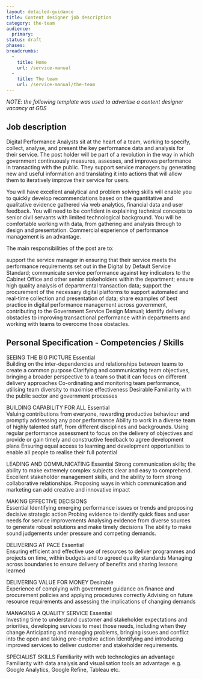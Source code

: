 ```yaml
---
layout: detailed-guidance
title: Content designer job description
category: the-team
audience:
  primary:
status: draft
phases:
breadcrumbs:
  -
    title: Home
    url: /service-manual
  -
    title: The team
    url: /service-manual/the-team
---
```


*NOTE: the following template was used to advertise a content designer vacancy at GDS*

## Job description

Digital Performance Analysts sit at the heart of a team, working to specify, collect, analyse, and present the 
key performance data and analysis for their service.  The post holder will be part of a revolution in the way 
in which government continuously measures, assesses, and improves performance in transacting with the public. 
They support service managers by generating new and useful information and translating it into actions that 
will allow them to iteratively improve their service for users.

You will have excellent analytical and problem solving skills will enable you to quickly develop recommendations 
based on the quantitative and qualitative evidence gathered via web analytics, financial data and user feedback. 
You will need to be confident in explaining technical concepts to senior civil servants with limited technological 
background. You will be comfortable working with data, from gathering and analysis through to design and 
presentation. Commercial experience of performance management is an advantage. 

The main responsibilities of the post are to:

support the service manager in ensuring that their service meets the performance requirements set out in the 
Digital by Default Service Standard;
communicate service performance against key indicators to the Cabinet Office and other senior stakeholders within 
the department;
ensure high quality analysis of departmental transaction data;
support the procurement of the necessary digital platforms to support automated and real-time collection and 
presentation of data;
share examples of best practice in digital performance management across government, contributing to the 
Government Service Design Manual;
identify delivery obstacles to improving transactional performance within departments and working with teams 
to overcome those obstacles.

## Personal Specification - Competencies / Skills 

SEEING THE BIG PICTURE
Essential  					
Building on the inter-dependencies and relationships between teams to create a common purpose
Clarifying and communicating team objectives, bringing a broader perspective to a team so that it can focus on different delivery approaches
Co-ordinating and monitoring team performance, utilising team diversity to maximise effectiveness
Desirable
Familiarity with the public sector and government processes

BUILDING CAPABILITY FOR ALL
Essential						
Valuing contributions from everyone, rewarding productive behaviour and promptly addressing any poor performance
Ability to work in a diverse team of highly talented staff, from different disciplines and backgrounds.
Using regular performance assessment to focus on the delivery of objectives and provide or gain timely and constructive feedback to agree development plans
Ensuring equal access to learning and development opportunities to enable all people to realise their full potential
							
LEADING AND COMMUNICATING
Essential
Strong communication skills; the ability to make extremely complex subjects clear and easy to comprehend.
Excellent stakeholder management skills, and the ability to form strong collaborative relationships.
Proposing ways in which communication and marketing can add creative and innovative impact

MAKING EFFECTIVE DECISIONS	
Essential
Identifying emerging performance issues or trends and proposing decisive strategic action
Probing evidence to identify quick fixes and user needs for service improvements
Analysing evidence from diverse sources to generate robust solutions and make timely decisions
The ability to make sound judgements under pressure and competing demands.

DELIVERING AT PACE
Essential							
Ensuring efficient and effective use of resources to deliver programmes and projects on time, within budgets and to agreed quality standards
Managing across boundaries to ensure delivery of benefits and sharing lessons learned
							
DELIVERING VALUE FOR MONEY
Desirable	 	 	 					
Experience of complying with government guidance on finance and procurement policies and applying procedures correctly
Advising on future resource requirements and assessing the implications of changing demands

MANAGING A QUALITY SERVICE
Essential										
Investing time to understand customer and stakeholder expectations and priorities, developing services to meet those needs, including when they change
Anticipating and managing problems, bringing issues and conflict into the open and taking pre-emptive action
Identifying and introducing improved services to deliver customer and stakeholder requirements.

SPECIALIST SKILLS
Familiarity with web technologies an advantage
Familiarity with data analysis and visualisation tools an advantage: e.g. Google Analytics, Google Refine, Tableau etc.

